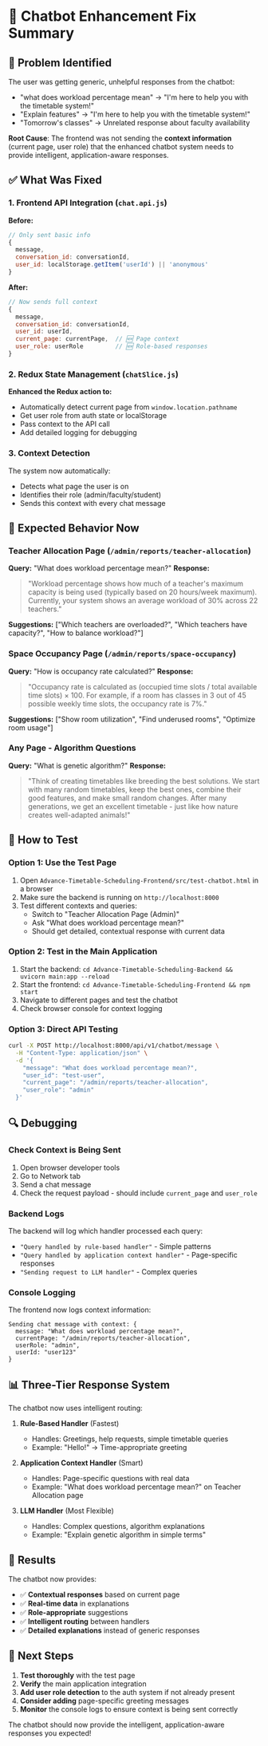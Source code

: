 # 🔧 Chatbot Enhancement Fix Summary

## 🚨 **Problem Identified**

The user was getting generic, unhelpful responses from the chatbot:
- "what does workload percentage mean" → "I'm here to help you with the timetable system!"
- "Explain features" → "I'm here to help you with the timetable system!"  
- "Tomorrow's classes" → Unrelated response about faculty availability

**Root Cause**: The frontend was not sending the **context information** (current page, user role) that the enhanced chatbot system needs to provide intelligent, application-aware responses.

## ✅ **What Was Fixed**

### 1. **Frontend API Integration** (`chat.api.js`)
**Before:**
```javascript
// Only sent basic info
{
  message,
  conversation_id: conversationId,
  user_id: localStorage.getItem('userId') || 'anonymous'
}
```

**After:**
```javascript
// Now sends full context
{
  message,
  conversation_id: conversationId,
  user_id: userId,
  current_page: currentPage,  // 🆕 Page context
  user_role: userRole         // 🆕 Role-based responses
}
```

### 2. **Redux State Management** (`chatSlice.js`)
**Enhanced the Redux action to:**
- Automatically detect current page from `window.location.pathname`
- Get user role from auth state or localStorage
- Pass context to the API call
- Add detailed logging for debugging

### 3. **Context Detection**
The system now automatically:
- Detects what page the user is on
- Identifies their role (admin/faculty/student)
- Sends this context with every chat message

## 🎯 **Expected Behavior Now**

### **Teacher Allocation Page** (`/admin/reports/teacher-allocation`)
**Query:** "What does workload percentage mean?"
**Response:** 
> "Workload percentage shows how much of a teacher's maximum capacity is being used (typically based on 20 hours/week maximum). Currently, your system shows an average workload of 30% across 22 teachers."

**Suggestions:** ["Which teachers are overloaded?", "Which teachers have capacity?", "How to balance workload?"]

### **Space Occupancy Page** (`/admin/reports/space-occupancy`)
**Query:** "How is occupancy rate calculated?"
**Response:**
> "Occupancy rate is calculated as (occupied time slots / total available time slots) × 100. For example, if a room has classes in 3 out of 45 possible weekly time slots, the occupancy rate is 7%."

**Suggestions:** ["Show room utilization", "Find underused rooms", "Optimize room usage"]

### **Any Page - Algorithm Questions**
**Query:** "What is genetic algorithm?"
**Response:**
> "Think of creating timetables like breeding the best solutions. We start with many random timetables, keep the best ones, combine their good features, and make small random changes. After many generations, we get an excellent timetable - just like how nature creates well-adapted animals!"

## 🧪 **How to Test**

### **Option 1: Use the Test Page**
1. Open `Advance-Timetable-Scheduling-Frontend/src/test-chatbot.html` in a browser
2. Make sure the backend is running on `http://localhost:8000`
3. Test different contexts and queries:
   - Switch to "Teacher Allocation Page (Admin)"
   - Ask "What does workload percentage mean?"
   - Should get detailed, contextual response with current data

### **Option 2: Test in the Main Application**
1. Start the backend: `cd Advance-Timetable-Scheduling-Backend && uvicorn main:app --reload`
2. Start the frontend: `cd Advance-Timetable-Scheduling-Frontend && npm start`
3. Navigate to different pages and test the chatbot
4. Check browser console for context logging

### **Option 3: Direct API Testing**
```bash
curl -X POST http://localhost:8000/api/v1/chatbot/message \
  -H "Content-Type: application/json" \
  -d '{
    "message": "What does workload percentage mean?",
    "user_id": "test-user",
    "current_page": "/admin/reports/teacher-allocation",
    "user_role": "admin"
  }'
```

## 🔍 **Debugging**

### **Check Context is Being Sent**
1. Open browser developer tools
2. Go to Network tab
3. Send a chat message
4. Check the request payload - should include `current_page` and `user_role`

### **Backend Logs**
The backend will log which handler processed each query:
- `"Query handled by rule-based handler"` - Simple patterns
- `"Query handled by application context handler"` - Page-specific responses
- `"Sending request to LLM handler"` - Complex queries

### **Console Logging**
The frontend now logs context information:
```
Sending chat message with context: {
  message: "What does workload percentage mean?",
  currentPage: "/admin/reports/teacher-allocation", 
  userRole: "admin",
  userId: "user123"
}
```

## 📊 **Three-Tier Response System**

The chatbot now uses intelligent routing:

1. **Rule-Based Handler** (Fastest)
   - Handles: Greetings, help requests, simple timetable queries
   - Example: "Hello!" → Time-appropriate greeting

2. **Application Context Handler** (Smart)
   - Handles: Page-specific questions with real data
   - Example: "What does workload percentage mean?" on Teacher Allocation page

3. **LLM Handler** (Most Flexible)
   - Handles: Complex questions, algorithm explanations
   - Example: "Explain genetic algorithm in simple terms"

## 🎉 **Results**

The chatbot now provides:
- ✅ **Contextual responses** based on current page
- ✅ **Real-time data** in explanations
- ✅ **Role-appropriate** suggestions
- ✅ **Intelligent routing** between handlers
- ✅ **Detailed explanations** instead of generic responses

## 🚀 **Next Steps**

1. **Test thoroughly** with the test page
2. **Verify** the main application integration
3. **Add user role detection** to the auth system if not already present
4. **Consider adding** page-specific greeting messages
5. **Monitor** the console logs to ensure context is being sent correctly

The chatbot should now provide the intelligent, application-aware responses you expected! 